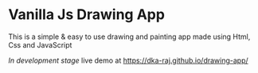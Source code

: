 # Vanilla Js <b> Drawing App </b>
This is a simple & easy to use drawing and painting app made using Html, Css and JavaScript

<i>In development stage</i>
live demo at https://dka-raj.github.io/drawing-app/

